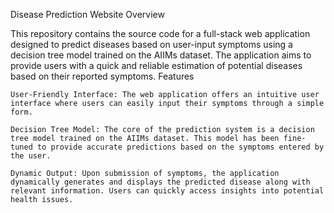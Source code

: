 Disease Prediction Website
Overview

This repository contains the source code for a full-stack web application designed to predict diseases based on user-input symptoms using a decision tree model trained on the AIIMs dataset. The application aims to provide users with a quick and reliable estimation of potential diseases based on their reported symptoms.
Features

    User-Friendly Interface: The web application offers an intuitive user interface where users can easily input their symptoms through a simple form.

    Decision Tree Model: The core of the prediction system is a decision tree model trained on the AIIMs dataset. This model has been fine-tuned to provide accurate predictions based on the symptoms entered by the user.

    Dynamic Output: Upon submission of symptoms, the application dynamically generates and displays the predicted disease along with relevant information. Users can quickly access insights into potential health issues.
